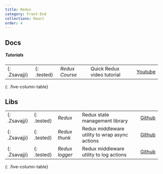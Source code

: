 ```yaml
---
title: Redux
category: Front-End
collections: React
order: 4
---
```


## Docs

##### Tutorials

| | | | | |
| --- | --- | --- | --- | ---: |
| [](){: .Zsavajji} | ![](){: .tested} | *Redux Course* | Quick Redux video tutorial | [Youtube](https://www.youtube.com/playlist?list=PLoYCgNOIyGADILc3iUJzygCqC8Tt3bRXt) |
{: .five-column-table}

## Libs

| | | | | |
| --- | --- | --- | --- | ---: |
| [](){: .Zsavajji} | ![](){: .tested} | *Redux* | Redux state management library | [Github](https://github.com/reactjs/redux) |
| [](){: .Zsavajji} | ![](){: .tested} | *Redux thunk* | Redux middleware utility to wrap async actions | [Github](https://github.com/gaearon/redux-thunk) |
| [](){: .Zsavajji} | ![](){: .tested} | *Redux logger* | Redux middleware utility to log actions | [Github](https://github.com/evgenyrodionov/redux-logger) |
{: .five-column-table}